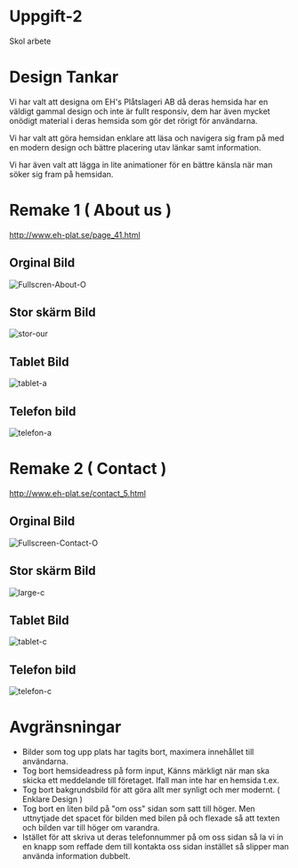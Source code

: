 # Uppgift-2
 Skol arbete


# Design Tankar
Vi har valt att designa om EH's Plåtslageri AB då deras hemsida har en väldigt gammal design och inte är fullt responsiv, dem har även mycket onödigt material i deras hemsida som gör det rörigt för användarna. 

Vi har valt att göra hemsidan enklare att läsa och navigera sig fram på med en modern design och bättre placering utav länkar samt information. 

Vi har även valt att lägga in lite animationer för en bättre känsla när man söker sig fram på hemsidan. 


 # Remake 1 ( About us )

 http://www.eh-plat.se/page_41.html

 ## Orginal Bild
![Fullscren-About-O](https://user-images.githubusercontent.com/35700990/136227285-15713cf1-aa40-4d63-86b8-36ebb3807894.png)


## Stor skärm Bild
![stor-our](https://user-images.githubusercontent.com/35700990/136227603-ed2f1d4b-872a-48a1-9b08-0df05242a343.png)

## Tablet Bild
![tablet-a](https://user-images.githubusercontent.com/35700990/136227687-3df66b43-be9a-4652-8012-3a6b77f40258.png)

## Telefon bild
![telefon-a](https://user-images.githubusercontent.com/35700990/136227781-c0cfcdb3-eba2-4469-a828-ce96bcc10d1e.png)

# Remake 2 ( Contact )

http://www.eh-plat.se/contact_5.html

## Orginal Bild
![Fullscreen-Contact-O](https://user-images.githubusercontent.com/35700990/136227254-608394c3-cee6-48cd-bcd6-184ce32d1d61.png)

## Stor skärm Bild
![large-c](https://user-images.githubusercontent.com/35700990/136227902-78421453-749c-4168-b1fe-ad02d0710bfd.png)

## Tablet Bild
![tablet-c](https://user-images.githubusercontent.com/35700990/136227966-ffc34729-575d-4d88-9fe8-d7fd469385d8.png)

## Telefon bild
![telefon-c](https://user-images.githubusercontent.com/35700990/136228031-f109870b-c585-49c6-869d-f555cf73c11e.png)



# Avgränsningar

* Bilder som tog upp plats har tagits bort, maximera innehållet till användarna.
* Tog bort hemsideadress på form input, Känns märkligt när man ska skicka ett meddelande till företaget. Ifall man inte har en hemsida t.ex.
* Tog bort bakgrundsbild för att göra allt mer synligt och mer modernt. ( Enklare Design )
* Tog bort en liten bild på "om oss" sidan som satt till höger. Men uttnytjade det spacet för bilden med bilen på och flexade så att texten och bilden var till höger om varandra.
* Istället för att skriva ut deras telefonnummer på om oss sidan så la vi in en knapp som reffade dem till kontakta oss sidan instället så slipper man använda information dubbelt.
